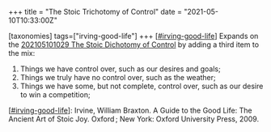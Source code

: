 +++
title = "The Stoic Trichotomy of Control"
date = "2021-05-10T10:33:00Z"

[taxonomies]
tags=["irving-good-life"]
+++
[[#irving-good-life](/tags/irving-good-life)] Expands on the [202105101029 The Stoic Dichotomy of Control](/blips/202105101029-the-stoic-dichotomy-of-control) by adding a third item to the mix:

1. Things we have control over, such as our desires and goals;
2. Things we truly have no control over, such as the weather;
3. Things we have some, but not complete, control over, such as our desire to win a competition;

[[#irving-good-life](/tags/irving-good-life)]: Irvine, William Braxton. A Guide to the Good Life: The Ancient Art of Stoic Joy. Oxford ; New York: Oxford University Press, 2009.
